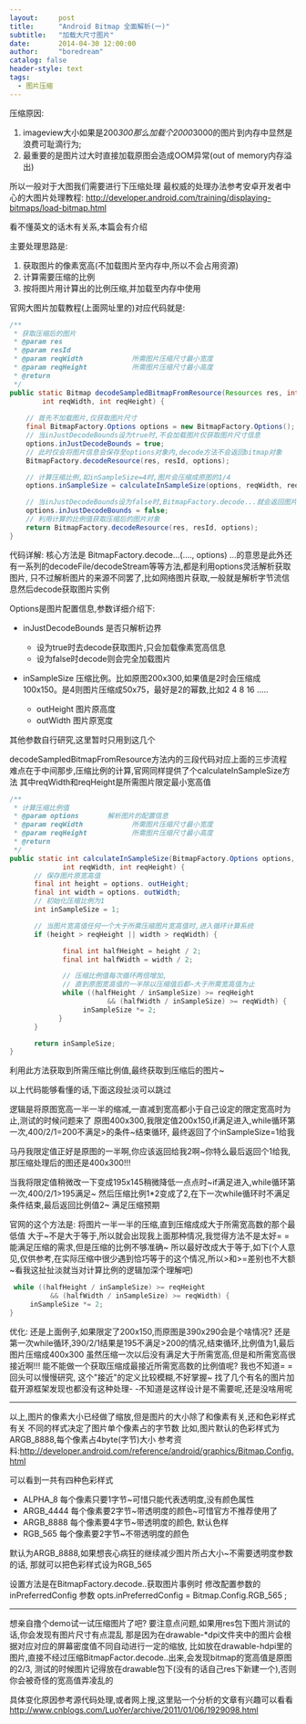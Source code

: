 ```yaml
---
layout:     post
title:      "Android Bitmap 全面解析(一)"
subtitle:   "加载大尺寸图片"
date:       2014-04-30 12:00:00
author:     "boredream"
catalog: false
header-style: text
tags:
  - 图片压缩
---
```



压缩原因:
1. imageview大小如果是200*300那么加载个2000*3000的图片到内存中显然是浪费可耻滴行为;
2. 最重要的是图片过大时直接加载原图会造成OOM异常(out of memory内存溢出)

所以一般对于大图我们需要进行下压缩处理
最权威的处理办法参考安卓开发者中心的大图片处理教程: 
http://developer.android.com/training/displaying-bitmaps/load-bitmap.html

看不懂英文的话木有关系,本篇会有介绍


主要处理思路是:
1. 获取图片的像素宽高(不加载图片至内存中,所以不会占用资源)
2. 计算需要压缩的比例
3. 按将图片用计算出的比例压缩,并加载至内存中使用

官网大图片加载教程(上面网址里的)对应代码就是:
```java
/**
 * 获取压缩后的图片
 * @param res
 * @param resId
 * @param reqWidth            所需图片压缩尺寸最小宽度
 * @param reqHeight           所需图片压缩尺寸最小高度
 * @return
 */
public static Bitmap decodeSampledBitmapFromResource(Resources res, int resId,
        int reqWidth, int reqHeight) {
    
    // 首先不加载图片,仅获取图片尺寸
    final BitmapFactory.Options options = new BitmapFactory.Options();
    // 当inJustDecodeBounds设为true时,不会加载图片仅获取图片尺寸信息
    options.inJustDecodeBounds = true;
    // 此时仅会将图片信息会保存至options对象内,decode方法不会返回bitmap对象
    BitmapFactory.decodeResource(res, resId, options);

    // 计算压缩比例,如inSampleSize=4时,图片会压缩成原图的1/4
    options.inSampleSize = calculateInSampleSize(options, reqWidth, reqHeight);

    // 当inJustDecodeBounds设为false时,BitmapFactory.decode...就会返回图片对象了
    options.inJustDecodeBounds = false;
    // 利用计算的比例值获取压缩后的图片对象
    return BitmapFactory.decodeResource(res, resId, options);
}
```

代码详解:
核心方法是 BitmapFactory.decode...(...., options)
...的意思是此外还有一系列的decodeFile/decodeStream等等方法,都是利用options灵活解析获取图片,
只不过解析图片的来源不同罢了,比如网络图片获取,一般就是解析字节流信息然后decode获取图片实例

Options是图片配置信息,参数详细介绍下:
* inJustDecodeBounds 是否只解析边界
    * 设为true时去decode获取图片,只会加载像素宽高信息
    * 设为false时decode则会完全加载图片

* inSampleSize 压缩比例。比如原图200x300,如果值是2时会压缩成100x150。是4则图片压缩成50x75，最好是2的幂数,比如2 4 8 16 .....
    * outHeight 图片原高度
    * outWidth 图片原宽度

其他参数自行研究,这里暂时只用到这几个

decodeSampledBitmapFromResource方法内的三段代码对应上面的三步流程
难点在于中间那步,压缩比例的计算,官网同样提供了个calculateInSampleSize方法
其中reqWidth和reqHeight是所需图片限定最小宽高值
```java
/**
 * 计算压缩比例值
 * @param options       解析图片的配置信息
 * @param reqWidth            所需图片压缩尺寸最小宽度
 * @param reqHeight           所需图片压缩尺寸最小高度
 * @return
 */
public static int calculateInSampleSize(BitmapFactory.Options options,
             int reqWidth, int reqHeight) {
      // 保存图片原宽高值
      final int height = options. outHeight;
      final int width = options. outWidth;
      // 初始化压缩比例为1
      int inSampleSize = 1;

      // 当图片宽高值任何一个大于所需压缩图片宽高值时,进入循环计算系统
      if (height > reqHeight || width > reqWidth) {

             final int halfHeight = height / 2;
             final int halfWidth = width / 2;

             // 压缩比例值每次循环两倍增加,
             // 直到原图宽高值的一半除以压缩值后都~大于所需宽高值为止
             while ((halfHeight / inSampleSize) >= reqHeight
                        && (halfWidth / inSampleSize) >= reqWidth) {
                  inSampleSize *= 2;
            }
      }

      return inSampleSize;
}
```
利用此方法获取到所需压缩比例值,最终获取到压缩后的图片~


以上代码能够看懂的话,下面这段扯淡可以跳过

逻辑是将原图宽高一半一半的缩减,一直减到宽高都小于自己设定的限定宽高时为止,测试的时候问题来了
原图400x300,我限定值200x150,if满足进入,while循环第一次,400/2/1=200不满足>的条件~结束循环,
最终返回了个inSampleSize=1给我

马丹我限定值正好是原图的一半啊,你应该返回给我2啊~你特么最后返回个1给我,那压缩处理后的图还是400x300!!!

当我将限定值稍微改一下变成195x145稍微降低一点点时~if满足进入,while循环第一次,400/2/1>195满足~
然后压缩比例1*2变成了2,在下一次while循环时不满足条件结束,最后返回比例值2~ 满足压缩预期

官网的这个方法是: 将图片一半一半的压缩,直到压缩成成大于所需宽高数的那个最低值
大于~不是大于等于,所以就会出现我上面那种情况,我觉得方法不是太好= = 能满足压缩的需求,但是压缩的比例不够准确~
所以最好改成大于等于,如下(个人意见,仅供参考,在实际压缩中很少遇到恰巧等于的这个情况,所以>和>=差别也不大额~看我这扯扯淡就当对计算比例的逻辑加深个理解吧)
```java
 while ((halfHeight / inSampleSize) >= reqHeight
          && (halfWidth / inSampleSize) >= reqWidth) {
     inSampleSize *= 2;
}
```

优化:
还是上面例子,如果限定了200x150,而原图是390x290会是个啥情况?
还是第一次while循环,390/2/1结果是195不满足>200的情况,结束循环,比例值为1,最后图片压缩成400x300
虽然压缩一次以后没有满足大于所需宽高,但是和所需宽高很接近啊!!!
能不能做一个获取压缩成最接近所需宽高数的比例值呢?
我也不知道= = 回头可以慢慢研究, 这个"接近"的定义比较模糊,不好掌握~
找了几个有名的图片加载开源框架发现也都没有这种处理- -不知道是这样设计是不需要呢,还是没啥用呢

----------------------------------------------------------

以上,图片的像素大小已经做了缩放,但是图片的大小除了和像素有关,还和色彩样式有关
不同的样式决定了图片单个像素占的字节数
比如,图片默认的色彩样式为ARGB_8888,每个像素占4byte(字节)大小
参考资料:http://developer.android.com/reference/android/graphics/Bitmap.Config.html

可以看到一共有四种色彩样式
* ALPHA_8           每个像素只要1字节~可惜只能代表透明度,没有颜色属性
* ARGB_4444      每个像素要2字节~带透明度的颜色~可惜官方不推荐使用了
* ARGB_8888      每个像素要4字节~带透明度的颜色, 默认色样
* RGB_565          每个像素要2字节~不带透明度的颜色

默认为ARGB_8888,如果想丧心病狂的继续减少图片所占大小~不需要透明度参数的话,
那就可以把色彩样式设为RGB_565

设置方法是在BitmapFactory.decode..获取图片事例时
修改配置参数的inPreferredConfig 参数
opts.inPreferredConfig = Bitmap.Config.RGB_565 ;

----------------------------------------------------------


想亲自撸个demo试一试压缩图片了吧?
要注意点问题,如果用res包下图片测试的话,你会发现有图片尺寸有点混乱
那是因为在drawable-*dpi文件夹中的图片会根据对应对应的屏幕密度值不同自动进行一定的缩放,
比如放在drawable-hdpi里的图片,直接不经过压缩BitmapFactor.decode..出来,会发现bitmap的宽高值是原图的2/3,
测试的时候图片记得放在drawable包下(没有的话自己res下新建一个),否则你会被奇怪的宽高值弄凌乱的

具体变化原因参考源代码处理,或者网上搜,这里贴一个分析的文章有兴趣可以看看
http://www.cnblogs.com/LuoYer/archive/2011/01/06/1929098.html
